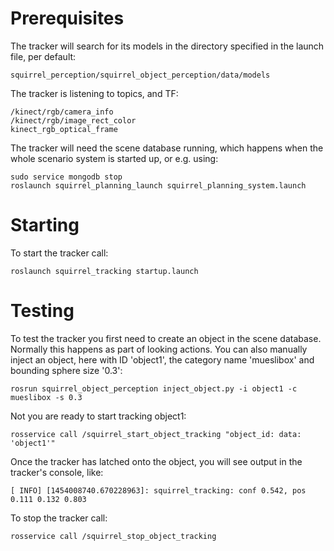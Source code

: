 # Prerequisites
The tracker will search for its models in the directory specified in the launch file, per default:
```
squirrel_perception/squirrel_object_perception/data/models
```

The tracker is listening to topics, and TF:
```
/kinect/rgb/camera_info
/kinect/rgb/image_rect_color
kinect_rgb_optical_frame
```

The tracker will need the scene database running, which happens when the whole scenario system is started up, or e.g. using:
```
sudo service mongodb stop
roslaunch squirrel_planning_launch squirrel_planning_system.launch
```

# Starting
To start the tracker call:
```
roslaunch squirrel_tracking startup.launch
```

# Testing

To test the tracker you first need to create an object in the scene database. Normally this happens as part of looking actions. You can also manually inject an object, here with ID 'object1', the category name 'mueslibox' and bounding sphere size '0.3':
```
rosrun squirrel_object_perception inject_object.py -i object1 -c mueslibox -s 0.3
```

Not you are ready to start tracking object1:
```
rosservice call /squirrel_start_object_tracking "object_id: data: 'object1'" 
```

Once the tracker has latched onto the object, you will see output in the tracker's console, like:
```
[ INFO] [1454008740.670228963]: squirrel_tracking: conf 0.542, pos 0.111 0.132 0.803
```

To stop the tracker call:
```
rosservice call /squirrel_stop_object_tracking
```
